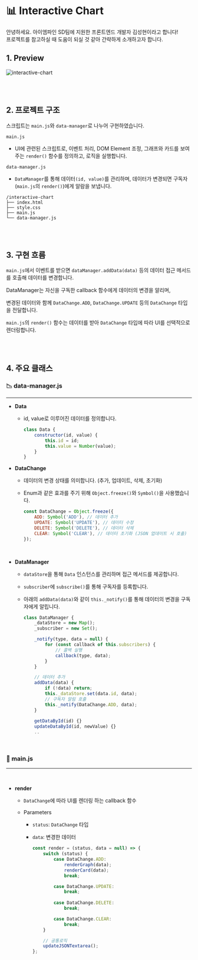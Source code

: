 # 📊 Interactive Chart

안녕하세요. 아이엠파인 SD팀에 지원한 프론트엔드 개발자 김성현이라고 합니다!<br>
프로젝트를 참고하실 때 도움이 되실 것 같아 간략하게 소개하고자 합니다.<br>

## 1. Preview
![interactive-chart](https://github.com/user-attachments/assets/5af65b56-eb4c-4ebc-9e7a-f6f3f033bdf5)

<br>
<br>

## 2. 프로젝트 구조

스크립트는 `main.js`와 `data-manager`로 나누어 구현하였습니다. <br>


`main.js`<br>
- UI에 관련된 스크립트로, 이벤트 처리, DOM Element 조정, 그래프와 카드를 보여주는 `render()` 함수를 정의하고, 로직을 실행합니다.


`data-manager.js`<br>
- `DataManager`를 통해 데이터`(id, value)`를 관리하며, 데이터가 변경되면 구독자(`main.js`의 `render()`)에게 알람을 보냅니다.
```
/interactive-chart
├── index.html
├── style.css
├── main.js
└── data-manager.js
```
<br>
<br>

## 3. 구현 흐름

`main.js`에서 이벤트를 받으면 `dataManager.addData(data)` 등의 데이터 접근 메서드를 호출해 데이터를 변경합니다. <br>

DataManager는 자신을 구독한 callback 함수에게 데이터의 변경을 알리며, <br>

변경된 데이터와 함께 `DataChange.ADD`, `DataChange.UPDATE` 등의 `DataChange` 타입을 전달합니다. <br>

`main.js`의 `render()` 함수는 데이터를 받아 `DataChange` 타입에 따라 UI를 선택적으로 렌더링합니다. <br>

<br>
<br>

## 4. 주요 클래스

### 📉 data-manager.js

---

- <b>Data</b>
  - id, value로 이루어진 데이터를 정의합니다.

    ```javascript
    class Data {
        constructor(id, value) {
            this.id = id;
            this.value = Number(value);
        }
    }
    ```

- <b>DataChange</b>
  - 데이터의 변경 상태를 의미합니다. (추가, 업데이트, 삭제, 초기화)<br>
  - Enum과 같은 효과를 주기 위해 `Object.freeze()`와 `Symbol()`을 사용했습니다.
 
 
    ```javascript
    const DataChange = Object.freeze({
        ADD: Symbol('ADD'), // 데이터 추가
        UPDATE: Symbol('UPDATE'), // 데이터 수정
        DELETE: Symbol('DELETE'), // 데이터 삭제
        CLEAR: Symbol('CLEAR'), // 데이터 초기화 (JSON 업데이트 시 호출)
    });
    ```

<br>

- <b>DataManager</b>
  - `dataStore`을 통해 `Data` 인스턴스를 관리하며 접근 메서드를 제공합니다.
  - `subscriber`에 `subscribe()`를 통해 구독자를 등록합니다.
  - 아래의 `addData(data)`와 같이 `this._notify()`를 통해 데이터의 변경을 구독자에게 알립니다.


    ```javascript
    class DataManager {
        _dataStore = new Map();
        _subscriber = new Set();
    
        _notify(type, data = null) {      
            for (const callback of this.subscribers) {
                // 콜백 실행
                callback(type, data);
            }
        }
    
        // 데이터 추가
        addData(data) {
            if (!data) return;
            this._dataStore.set(data.id, data);
            // 구독자 알림 호출
            this._notify(DataChange.ADD, data);
        }
        
        getDataById(id) {} 
        updateDataById(id, newValue) {} 
        ..
    ```

<br>

### 🏁 main.js

---

<br>

- <b>render</b>
  - `DataChange`에 따라 UI를 렌더링 하는 callback 함수 <br>
  
  - Parameters <br>
      - `status`: `DataChange` 타입 <br>
      - `data`: 변경한 데이터 <br>

        ```javascript
        const render = (status, data = null) => {
            switch (status) {
                case DataChange.ADD:
                    renderGraph(data);
                    renderCard(data);
                    break;
        
                case DataChange.UPDATE:
                    break;
            
                case DataChange.DELETE:
                    break;
        
                case DataChange.CLEAR:
                    break;
            }
        
            // 공통로직
            updateJSONTextarea();
        };
        ```
